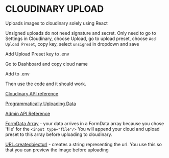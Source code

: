 # CLOUDINARY UPLOAD

Uploads images to cloudinary solely using React

Unsigned uploads do not need signature and secret. Only need to go to Settings in Cloudinary, choose Upload, go to upload preset, choose `Add Upload Preset`, copy key, select `unsigned` in dropdown and save

Add Upload Preset key to .env

Go to Dashboard and copy cloud name

Add to .env

Then use the code and it should work.

[Cloudinary API reference](https://cloudinary.com/documentation/image_upload_api_reference)

[Programmatically Uploading Data](https://cloudinary.com/documentation/upload_images)

[Admin API Reference](https://cloudinary.com/documentation/admin_api)

[FormData Array](https://developer.mozilla.org/en-US/docs/Web/API/FormData/values) - your data arrives in a FormData array because you chose 'file' for the `<input type="file"/>` You will append your cloud and upload preset to this array before uploading to cloudinary.

[URL.createobjecturl](https://developer.mozilla.org/en-US/docs/Web/API/URL/createObjectURL_static) - creates a string representing the url. You use this so that you can preview the image before uploading
